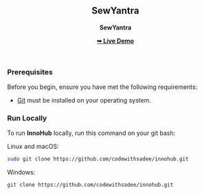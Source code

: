 <div align="center">

  <br />
  <br />

  <h2 align="center"> SewYantra</h2>

  <b>SewYantra</b>

  <a href="https://codewithsadee.github.io/innohub/"><strong>➥ Live Demo</strong></a>

</div>

<br />


### Prerequisites

Before you begin, ensure you have met the following requirements:

* [Git](https://git-scm.com/downloads "Download Git") must be installed on your operating system.

### Run Locally

To run **InnoHub** locally, run this command on your git bash:

Linux and macOS:

```bash
sudo git clone https://github.com/codewithsadee/innohub.git
```

Windows:

```bash
git clone https://github.com/codewithsadee/innohub.git
```

